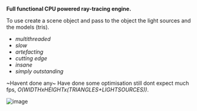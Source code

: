 **Full functional CPU powered ray-tracing engine.**

To use create a scene object and pass to the object the light sources and the models (tris).

- *multithreaded*
- *slow*
- *artefacting*
- *cutting edge*
- *insane*
- *simply outstanding*

~Havent done any~ Have done some optimisation still dont expect much fps, *O(WIDTHxHEIGHTx(TRIANGLES+LIGHTSOURCES))*.

![image](https://github.com/jonafinmicclen/CPU-RayTracing/assets/142181218/9ab2a93d-56a8-4a83-890d-47049b31ee6b)
